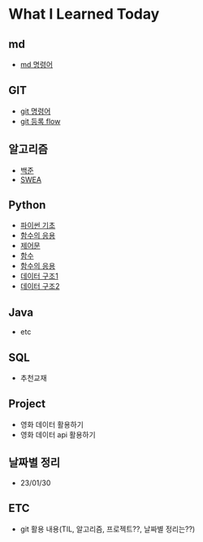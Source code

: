 # What I Learned Today

## md
 - [md 명령어](md_command.md)

## GIT
 - [git 명령어](git/git_command.md)
 - [git 등록 flow](git/git_flow.md)
 
## 알고리즘
 - [백준](100joon.md)
 - [SWEA](swea.md)
 
## Python
 - [파이썬 기초](python/Day01_파이썬기초.ipynb)
 - [함수의 응용](python/python_built_in_func.md)
 - [제어문](python/Day02_제어문.ipynb)
 - [함수](python/Day03_함수.ipynb)
 - [함수의 응용](python/Day04_함수응용.ipynb)
 - [데이터 구조1](python/Day05_데이터구조.ipynb)
 - [데이터 구조2](python/Day06_데이터구조.ipynb)
 
## Java
 - etc
 
## SQL
 - 추천교재

## Project
 - 영화 데이터 활용하기
 - 영화 데이터 api 활용하기
 
## 날짜별 정리
 - 23/01/30
 
## ETC
 - git 활용 내용(TIL, 알고리즘, 프로젝트??, 날짜별 정리는??)

